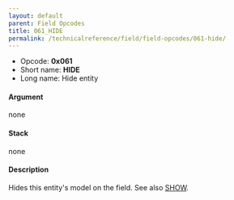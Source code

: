 ```yaml
---
layout: default
parent: Field Opcodes
title: 061_HIDE
permalink: /technicalreference/field/field-opcodes/061-hide/
---
```


-   Opcode: **0x061**
-   Short name: **HIDE**
-   Long name: Hide entity

#### Argument

none

#### Stack

none

#### Description

Hides this entity's model on the field. See also [SHOW](060_SHOW).
